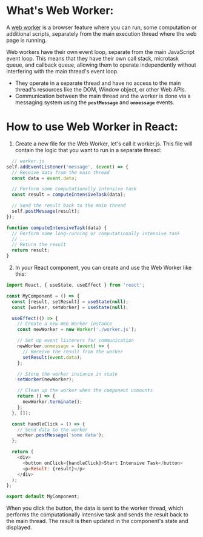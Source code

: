 # What's Web Worker: 
A [web worker](https://developer.mozilla.org/en-US/docs/Web/API/Web_Workers_API/Using_web_workers) is a browser feature where you can run, some computation or additional scripts, separately from the main execution thread where the web page is running.

Web workers have their own event loop, separate from the main JavaScript event loop. This means that they have their own call stack, microtask queue, and callback queue, allowing them to operate independently without interfering with the main thread's event loop.   

- They operate in a separate thread and have no access to the main thread's resources like the DOM, Window object, or other Web APIs.
- Communication between the main thread and the worker is done via a messaging system using the __`postMessage`__ and __`onmessage`__ events.

# How to use Web Worker in React: 

 1. Create a new file for the Web Worker, let's call it worker.js. This file will contain the logic that you want to run in a separate thread:
```javascript
  // worker.js
self.addEventListener('message', (event) => {
  // Receive data from the main thread
  const data = event.data;

  // Perform some computationally intensive task
  const result = computeIntensiveTask(data);

  // Send the result back to the main thread
  self.postMessage(result);
});

function computeIntensiveTask(data) {
  // Perform some long-running or computationally intensive task
  // ...
  // Return the result
  return result;
}

   ```
2. In your React component, you can create and use the Web Worker like this:

```javascript
import React, { useState, useEffect } from 'react';

const MyComponent = () => {
  const [result, setResult] = useState(null);
  const [worker, setWorker] = useState(null);

  useEffect(() => {
    // Create a new Web Worker instance
    const newWorker = new Worker('./worker.js');

    // Set up event listeners for communication
    newWorker.onmessage = (event) => {
      // Receive the result from the worker
      setResult(event.data);
    };

    // Store the worker instance in state
    setWorker(newWorker);

    // Clean up the worker when the component unmounts
    return () => {
      newWorker.terminate();
    };
  }, []);

  const handleClick = () => {
    // Send data to the worker
    worker.postMessage('some data');
  };

  return (
    <div>
      <button onClick={handleClick}>Start Intensive Task</button>
      <p>Result: {result}</p>
    </div>
  );
};

export default MyComponent;

```
When you click the button, the data is sent to the worker thread, which performs the computationally intensive task and sends the result back to the main thread. The result is then updated in the component's state and displayed.
